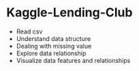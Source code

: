 # Kaggle-Lending-Club
- Read csv
- Understand data structure
- Dealing with missing value
- Explore data relationship
- Visualize data features and relationships
